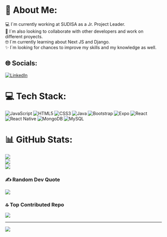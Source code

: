 # 💫 About Me:
💻 I´m currently working at SUDISA as a Jr. Project Leader.<br>🤝 I´m also looking to collaborate with other developers and work on different proyects.<br>🤓 I´m currently learning about Next JS and Django.<br>✨ I´m looking for chances to improve my skills and my knowledge as well.


## 🌐 Socials:
[![LinkedIn](https://img.shields.io/badge/LinkedIn-%230077B5.svg?logo=linkedin&logoColor=white)](https://linkedin.com/in/www.linkedin.com/in/josé-jaime-gpe-castañeda-ruíz) 

# 💻 Tech Stack:
![JavaScript](https://img.shields.io/badge/javascript-%23323330.svg?style=for-the-badge&logo=javascript&logoColor=%23F7DF1E) ![HTML5](https://img.shields.io/badge/html5-%23E34F26.svg?style=for-the-badge&logo=html5&logoColor=white) ![CSS3](https://img.shields.io/badge/css3-%231572B6.svg?style=for-the-badge&logo=css3&logoColor=white) ![Java](https://img.shields.io/badge/java-%23ED8B00.svg?style=for-the-badge&logo=java&logoColor=white) ![Bootstrap](https://img.shields.io/badge/bootstrap-%23563D7C.svg?style=for-the-badge&logo=bootstrap&logoColor=white) ![Expo](https://img.shields.io/badge/expo-1C1E24?style=for-the-badge&logo=expo&logoColor=#D04A37) ![React](https://img.shields.io/badge/react-%2320232a.svg?style=for-the-badge&logo=react&logoColor=%2361DAFB) ![React Native](https://img.shields.io/badge/react_native-%2320232a.svg?style=for-the-badge&logo=react&logoColor=%2361DAFB) ![MongoDB](https://img.shields.io/badge/MongoDB-%234ea94b.svg?style=for-the-badge&logo=mongodb&logoColor=white) ![MySQL](https://img.shields.io/badge/mysql-%2300f.svg?style=for-the-badge&logo=mysql&logoColor=white)
# 📊 GitHub Stats:
![](https://github-readme-stats.vercel.app/api?username=Jose-Jaime-Castaneda&theme=vue-dark&hide_border=false&include_all_commits=false&count_private=false)<br/>
![](https://github-readme-streak-stats.herokuapp.com/?user=Jose-Jaime-Castaneda&theme=vue-dark&hide_border=false)<br/>
![](https://github-readme-stats.vercel.app/api/top-langs/?username=Jose-Jaime-Castaneda&theme=vue-dark&hide_border=false&include_all_commits=false&count_private=false&layout=compact)

### ✍️ Random Dev Quote
![](https://quotes-github-readme.vercel.app/api?type=horizontal&theme=radical)

### 🔝 Top Contributed Repo
![](https://github-contributor-stats.vercel.app/api?username=Jose-Jaime-Castaneda&limit=5&theme=dark&combine_all_yearly_contributions=true)

---
[![](https://visitcount.itsvg.in/api?id=Jose-Jaime-Castaneda&icon=0&color=0)](https://visitcount.itsvg.in)

<!-- Proudly created with GPRM ( https://gprm.itsvg.in ) -->
